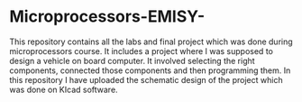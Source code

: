 # Microprocessors-EMISY-
This repository contains all the labs and final project which was done during microprocessors course. 
It includes a project where I was supposed to design a vehicle on board computer. It involved selecting the right components, connected those components and then programming them. In this repository I have uploaded the schematic design of the project which was done on KIcad software. 
